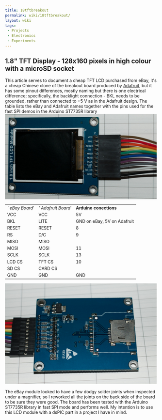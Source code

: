 ```yaml
---
title: 18tftbreakout
permalink: wiki/18tftbreakout/
layout: wiki
tags:
 - Projects
 - Electronics
 - Experiments
---
```


1.8" TFT Display - 128x160 pixels in high colour with a microSD socket
----------------------------------------------------------------------

This article serves to document a cheap TFT LCD purchased from eBay,
it's a cheap Chinese clone of the breakout board produced by
[Adafruit](http://www.ladyada.net/products/18tftbreakout/), but it has
some pinout differences, mostly naming but there is one electrical
difference; specifically, the backlight connection - BKL needs to be
grounded, rather than connected to +5 V as in the Adafruit design. The
table lists the eBay and Adafruit names together with the pins used for
the fast SPI demos in the Arduino ST7735R library
<img src="1-8inchTFT-front.jpg" title="fig:1-8inchTFT-front.jpg" alt="1-8inchTFT-front.jpg" width="500" />

|                 |                     |                             |
|-----------------|---------------------|-----------------------------|
| *' eBay Board*' | *' Adafruit Board*' | **Arduino conections**      |
| VCC             | VCC                 | 5V                          |
| BKL             | LITE                | GND on eBay, 5V on Adafruit |
| RESET           | RESET               | 8                           |
| RS              | D/C                 | 9                           |
| MISO            | MISO                |                             |
| MOSI            | MOSI                | 11                          |
| SCLK            | SCLK                | 13                          |
| LCD CS          | TFT CS              | 10                          |
| SD CS           | CARD CS             |                             |
| GND             | GND                 | GND                         |

<img src="1-8TFT-LCD-Back.jpg" title="1-8TFT-LCD-Back.jpg" alt="1-8TFT-LCD-Back.jpg" width="500" />

The eBay module looked to have a few dodgy solder joints when inspected
under a magnifier, so I reworked all the joints on the back side of the
board to be sure they were good. The board has been tested with the
Arduino ST7735R library in fast SPI mode and performs well. My intention
is to use this LCD module with a dsPIC part in a project I have in mind.
